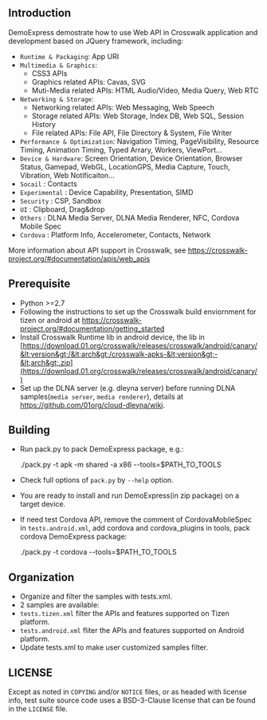 ## Introduction

DemoExpress demostrate how to use Web API in Crosswalk application and development based on JQuery framework, including:
* `Runtime & Packaging`: App URI
* `Multimedia & Graphics`:
  * CSS3 APIs
  * Graphics related APIs: Cavas, SVG
  * Muti-Media related APIs: HTML Audio/Video, Media Query, Web RTC
* `Networking & Storage`:
  * Networking related APIs: Web Messaging, Web Speech
  * Storage related APIs: Web Storage, Index DB, Web SQL, Session History
  * File related APIs: File API, File Directory & System, File Writer
* `Performance & Optimization`: Navigation Timing, PageVisibility, Resource Timing, Animation Timing, Typed Arrary, Workers, ViewPort...
* `Device & Hardware`: Screen Orientation, Device Orientation, Browser Status, Gamepad, WebGL, LocationGPS, Media Capture, Touch, Vibration, Web Notificaiton...
* `Socail` : Contacts
* `Experimental` : Device Capability, Presentation, SIMD
* `Security` : CSP, Sandbox
* `UI` : Clipboard, Drag&drop
* `Others` : DLNA Media Server, DLNA Media Renderer, NFC, Cordova Mobile Spec
* `Cordova` : Platform Info, Accelerometer, Contacts, Network

More information about API support in Crosswalk, see https://crosswalk-project.org/#documentation/apis/web_apis

## Prerequisite
*   Python >=2.7
*   Following the instructions to set up the Crosswalk build enviornment for tizen or android at https://crosswalk-project.org/#documentation/getting_started
*   Install Crosswalk Runtime lib in android device, the lib in [https://download.01.org/crosswalk/releases/crosswalk/android/canary/&lt;version&gt;/&lt;arch&gt;/crosswalk-apks-&lt;version&gt;-&lt;arch&gt;.zip](https://download.01.org/crosswalk/releases/crosswalk/android/canary/)
*   Set up the DLNA server (e.g. dleyna server) before running DLNA samples(`media server`, `media renderer`), details at https://github.com/01org/cloud-dleyna/wiki.

## Building
* Run pack.py to pack DemoExpress package, e.g.:

    ./pack.py -t apk -m shared -a x86 --tools=$PATH_TO_TOOLS

* Check full options of `pack.py` by `--help` option.
* You are ready to install and run DemoExpress(in zip package) on a target device.
* If need test Cordova API, remove the comment of CordovaMobileSpec in `tests.android.xml`, add cordova and cordova_plugins in tools, pack cordova DemoExpress package:

    ./pack.py -t cordova --tools=$PATH_TO_TOOLS


## Organization
* Organize and filter the samples with tests.xml. 
* 2 samples are available:
 * `tests.tizen.xml` filter the APIs and features supported on Tizen platform.
 * `tests.android.xml` fliter the APIs and features supported on Android platform.
* Update tests.xml to make user customized samples filter.


## LICENSE

Except as noted in `COPYING` and/or `NOTICE` files, or as headed with license
info, test suite source code uses a BSD-3-Clause license that can be found in the
`LICENSE` file.



